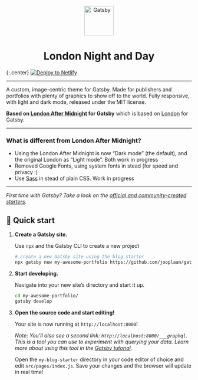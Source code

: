 <p align="center">
  <a href="https://www.gatsbyjs.org">
    <img alt="Gatsby" src="https://www.gatsbyjs.org/monogram.svg" width="80" />
  </a>
</p>

<h1 align="center">
  London Night and Day
</h1>

{:.center}
[![Deploy to Netlify](https://www.netlify.com/img/deploy/button.svg)](https://app.netlify.com/start/deploy?repository=https://github.com/jooplaan/gatsby-london-night-and-day)

---

A custom, image-centric theme for Gatsby. Made for publishers and portfolios with plenty of graphics to show off to the world. Fully responsive, with light and dark mode, released under the MIT license.

**Based on [London After Midnight](https://github.com/vaporwavy/gatsby-london-after-midnight) for Gatsby** which is based on [London](https://github.com/ImedAdel/gatsby-london) for Gatsby.


---

### What is different from London After Midnight?
* Using the London After Midnight is now “Dark mode” (the default), and the original London as “Light mode”. Both work in progress
* Removed Google Fonts, using system fonts in stead (for speed and privacy :)
* Use [Sass](https://sass-lang.com/) in stead of plain CSS. Work in progress

---

_First time with Gatsby? Take a look on the [official and community-created starters](https://www.gatsbyjs.org/docs/gatsby-starters/)._

## 🚀 Quick start

1.  **Create a Gatsby site.**

    Use `npx` and the Gatsby CLI to create a new project

    ```sh
    # create a new Gatsby site using the blog starter
    npx gatsby new my-awesome-portfolio https://github.com/jooplaan/gatsby-london-night-and-day
    ```

1.  **Start developing.**

    Navigate into your new site’s directory and start it up.

    ```sh
    cd my-awesome-portfolio/
    gatsby develop
    ```

1.  **Open the source code and start editing!**

    Your site is now running at `http://localhost:8000`!

    _Note: You'll also see a second link: _`http://localhost:8000/___graphql`_. This is a tool you can use to experiment with querying your data. Learn more about using this tool in the [Gatsby tutorial](https://www.gatsbyjs.org/tutorial/part-five/#introducing-graphiql)._

    Open the `my-blog-starter` directory in your code editor of choice and edit `src/pages/index.js`. Save your changes and the browser will update in real time!


